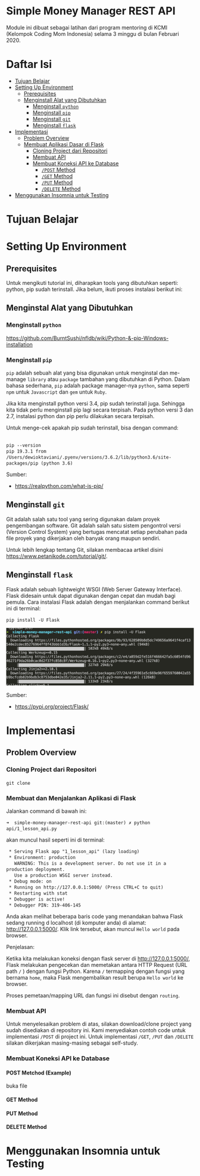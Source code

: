 # Simple Money Manager REST API

Module ini dibuat sebagai latihan dari program mentoring di KCMI (Kelompok Coding Mom Indonesia) selama 3 minggu di bulan Februari 2020.

# Daftar Isi

- [Tujuan Belajar](#tujuan-belajar)
- [Setting Up Environment](#setting-up-environment)
  - [Prerequisites](#prerequisites)
  - [Menginstall Alat yang Dibutuhkan](#menginstall-alat-yang-dibutuhkan)
    - [Menginstall `python`](#menginstal-python)
    - [Menginstall `pip`](#menginstal-pip)
    - [Menginstall `git`](#menginstal-git)
    - [Menginstall `flask`](#menginstal-flask)
- [Implementasi](#imlementasi)
  - [Problem Overview](#problem-overview)
  - [Membuat Aplikasi Dasar di Flask](#membuat-aplikasi-dasar-di-flask)
    - [Cloning Project dari Repositori](#cloning-project-dari-repositori)
    - [Membuat API](#membuat-api)
    - [Membuat Koneksi API ke Database](#membuat-koneksi-api-ke-database)
      - [`/POST` Method](#post-method)
      - [`/GET` Method](#get-method)
      - [`/PUT` Method](#put-method)
      - [`/DELETE` Method]((#delete-method))
- [Menggunakan Insomnia untuk Testing](#menggunakan-insomnia-untuk-testing)

# Tujuan Belajar

# Setting Up Environment

## Prerequisites

Untuk mengikuti tutorial ini, diharapkan tools yang dibutuhkan seperti: python, pip sudah terinstall. Jika belum, ikuti proses instalasi berikut ini:

## Menginstal Alat yang Dibutuhkan

### Menginstall `python`

https://github.com/BurntSushi/nfldb/wiki/Python-&-pip-Windows-installation

### Menginstall `pip`

`pip` adalah sebuah alat yang bisa digunakan untuk menginstal dan me-manage `library` atau `package` tambahan yang dibutuhkan di Python. Dalam bahasa sederhana, `pip` adalah package manager-nya `python`, sama seperti `npm` untuk `Javascript` dan `gem` untuk `Ruby`.

Jika kita menginstall python versi 3.4, pip sudah terinstall juga. Sehingga kita tidak perlu menginstall pip lagi secara terpisah. Pada python versi 3 dan 2.7, instalasi python dan pip perlu dilakukan secara terpisah.

Untuk menge-cek apakah pip sudah terinstall, bisa dengan command: 

```shell

pip --version
pip 19.3.1 from /Users/dewioktaviani/.pyenv/versions/3.6.2/lib/python3.6/site-packages/pip (python 3.6)

```

Sumber:
- https://realpython.com/what-is-pip/

## Menginstall `git` 
Git adalah salah satu tool yang sering digunakan dalam proyek pengembangan software. Git adalah salah satu sistem pengontrol versi (Version Control System) yang bertugas mencatat setiap perubahan pada file proyek yang dikerjakan oleh banyak orang maupun sendiri.

Untuk lebih lengkap tentang Git, silakan membacaa artikel disini https://www.petanikode.com/tutorial/git/.

## Menginstall `flask`

Flask adalah sebuah lightweight WSGI (Web Server Gateway Interface). Flask didesain untuk dapat digunakan dengan cepat dan mudah bagi pemula. Cara instalasi Flask adalah dengan menjalankan command berikut ini di terminal:

```shell
pip install -U Flask

```
![Proses instalasi Flask di terminal](/sandbox/instalasi-flask.png)

Sumber:
- https://pypi.org/project/Flask/


# Implementasi

## Problem Overview


### Cloning Project dari Repositori

`git clone`


### Membuat dan Menjalankan Aplikasi di Flask

Jalankan command di bawah ini:

```shell
➜  simple-money-manager-rest-api git:(master) ✗ python api/1_lesson_api.py
```

akan muncul hasil seperti ini di terminal:

```shell
 * Serving Flask app "1_lesson_api" (lazy loading)
 * Environment: production
   WARNING: This is a development server. Do not use it in a production deployment.
   Use a production WSGI server instead.
 * Debug mode: on
 * Running on http://127.0.0.1:5000/ (Press CTRL+C to quit)
 * Restarting with stat
 * Debugger is active!
 * Debugger PIN: 319-406-145
```

Anda akan melihat beberapa baris code yang menandakan bahwa Flask sedang running d localhost (di komputer anda) di alamat: http://127.0.0.1:5000/. Klik link tersebut, akan muncul `Hello world` pada browser.

Penjelasan: 

Ketika kita melakukan koneksi dengan flask server di http://127.0.0.1:5000/, Flask melakukan pengecekan dan memetakan antara HTTP Request (URL path `/` ) dengan fungsi Python. Karena `/` termapping dengan fungsi yang bernama `home`, maka Flask mengembalikan result berupa `Hello world` ke browser.

Proses pemetaan/mapping URL dan fungsi ini disebut dengan `routing`.



### Membuat API

Untuk menyelesaikan problem di atas, silakan download/clone project yang sudah disediakan di repository ini. Kami menyediakan contoh code untuk implementasi `/POST` di project ini. Untuk implementasi `/GET`, `/PUT` dan `/DELETE` silakan dikerjakan masing-masing sebagai self-study.


### Membuat Koneksi API ke Database

#### POST Metchod (Example)

buka file

#### GET Method
#### PUT Method
#### DELETE Method

# Menggunakan Insomnia untuk Testing
